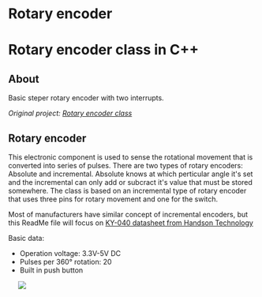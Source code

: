 # Rotary encoder

Rotary encoder class in C++ 
===========================
About
-----
Basic steper rotary encoder with two interrupts.

*Original project: [Rotary encoder class](https://os.mbed.com/users/nikizg/code/RotaryEncoder/)*

Rotary encoder
--------------
This electronic component is used to sense the rotational movement that is converted into series of pulses.
There are two types of rotary encoders: Absolute and incremental. Absolute knows at which perticular angle 
it's set and the incremental can only add or subcract it's value that must be stored somewhere.
The class is based on an incremental type of rotary encoder that uses three pins for rotary movement and one for the switch.

Most of manufacturers have similar concept of incremental encoders, but this ReadMe file will focus on [KY-040 
datasheet from Handson Technology](http://www.handsontec.com/dataspecs/switches/Rotary%20Encoder.pdf)

Basic data:
- Operation voltage: 3.3V-5V DC
- Pulses per 360° rotation: 20
- Built in push button

&nbsp;&nbsp;&nbsp;&nbsp;&nbsp;![](https://os.mbed.com/media/uploads/nikizg/ky-40.png)
